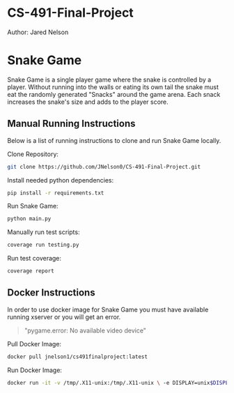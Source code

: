 # CS-491-Final-Project
Author: Jared Nelson
# Snake Game
Snake Game is a single player game where the snake is controlled by a player.  Without running into the walls or eating its own tail the snake must eat the randomly generated "Snacks" around the game arena.  Each snack increases the snake's size and adds to the player score.
## Manual Running Instructions
Below is a list of running instructions to clone and run Snake Game locally.

Clone Repository:
```bash
git clone https://github.com/JNelson0/CS-491-Final-Project.git
```
Install needed python dependencies:
```bash
pip install -r requirements.txt
```
Run Snake Game:
```bash
python main.py
```
Manually run test scripts:
```bash
coverage run testing.py
```
Run test coverage:
```bash
coverage report
```
## Docker Instructions
In order to use docker image for Snake Game you must have available running xserver or you will get an error.
> "pygame.error: No available video device"

Pull Docker Image:
```bash
docker pull jnelson1/cs491finalproject:latest
```
Run Docker Image:
```bash
docker run -it -v /tmp/.X11-unix:/tmp/.X11-unix \ -e DISPLAY=unix$DISPLAY jnelson1/cs491finalproject:latest
```
